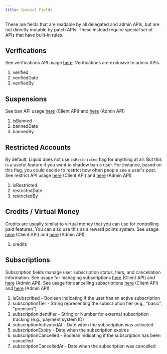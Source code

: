 ```yaml
---
title: Special Fields
---
```


These are fields that are readable by all delegated and admin APIs, but are not directly mutable by patch APIs. These instead require special set of APIs that have built-in rules.

## Verifications

See verifications API usage [here](/api-documentation/API-Documentation-Admin#verify-user). Verifications are exclusive to admin APIs.

1. verified
2. verifiedDate
3. verifiedBy

## Suspensions

See ban API usage [here](/api-documentation/API-Documentation-Client#ban-user) (Client API) and [here](/api-documentation/API-Documentation-Admin#ban-user) (Admin API)

1. isBanned
2. bannedDate
3. bannedBy

## Restricted Accounts

By default, Liquid does not use `isRestricted` flag for anything at all. But this is a useful feature if you want to shadow ban a user. For instance, based on this flag, you could decide to restrict how often people see a user's post. See restrict API usage [here](/api-documentation/API-Documentation-Client#restrict-user) (Client API) and [here](/api-documentation/API-Documentation-Admin#restrict-user) (Admin API)

1. isRestricted
2. restrictedDate
3. restrictedBy

## Credits / Virtual Money

Credits are usually similar to virtual money that you can use for controlling paid features. You can also use this as a reward points system. See usage [here](/api-documentation/API-Documentation-Client#update-user-credits) (Client API) and [here](/api-documentation/API-Documentation-Admin#update-user-credits) (Admin API)

1. credits

## Subscriptions

Subscription fields manage user subscription status, tiers, and cancellation information. See usage for managing subscriptions [here](/api-documentation/API-Documentation-Client#manage-subscription) (Client API) and [here](/api-documentation/API-Documentation-Admin#manage-subscription) (Admin API). See usage for cancelling subscriptions [here](/api-documentation/API-Documentation-Client#cancel-subscription) (Client API) and [here](/api-documentation/API-Documentation-Admin#cancel-subscription) (Admin API)

1. isSubscribed - Boolean indicating if the user has an active subscription
2. subscriptionTier - String representing the subscription tier (e.g., "basic", "premium")
3. subscriptionIdentifier - String or Number for external subscription tracking (e.g., payment system ID)
4. subscriptionActivatedAt - Date when the subscription was activated
5. subscriptionExpiry - Date when the subscription expires
6. subscriptionCancelled - Boolean indicating if the subscription has been cancelled
7. subscriptionCancelledAt - Date when the subscription was cancelled

